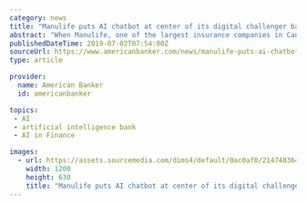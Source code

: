 ```yaml
---
category: news
title: "Manulife puts AI chatbot at center of its digital challenger bank"
abstract: "When Manulife, one of the largest insurance companies in Canada, launched a digital bank this month, it leaned on artificial intelligence to help it attract the millennial consumers it sought. It used a customized version of Kasisto’s AI-based virtual ..."
publishedDateTime: 2019-07-02T07:54:00Z
sourceUrl: https://www.americanbanker.com/news/manulife-puts-ai-chatbot-at-center-of-its-digital-challenger-bank
type: article

provider:
  name: American Banker
  id: americanbanker

topics:
 - AI
 - artificial intelligence bank
 - AI in Finance

images:
  - url: https://assets.sourcemedia.com/dims4/default/0ac0af0/2147483647/crop/5586x2933%2B443%2B555/resize/1200x630%3E/quality/90/?url=http%3A%2F%2Fsource-media-brightspot.s3.amazonaws.com%2Fa6%2Feb%2F796d05664649ab1f056d3bae543a%2F7-rick-lunny-37.jpg
    width: 1200
    height: 630
    title: "Manulife puts AI chatbot at center of its digital challenger bank"
---
```

